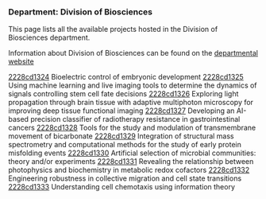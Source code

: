 ### Department: Division of Biosciences

This page lists all the available projects hosted in the Division of Biosciences department.

Information about Division of Biosciences can be found on the [departmental website](https://www.ucl.ac.uk/biosciences)

[2228cd1324](../projects/2228cd1324.md) Bioelectric control of embryonic development
[2228cd1325](../projects/2228cd1325.md) Using machine learning and live imaging tools to determine the dynamics of signals controlling stem cell fate decisions
[2228cd1326](../projects/2228cd1326.md) Exploring light propagation through brain tissue with adaptive multiphoton microscopy for improving deep tissue functional imaging
[2228cd1327](../projects/2228cd1327.md) Developing an AI-based precision classifier of radiotherapy resistance in gastrointestinal cancers
[2228cd1328](../projects/2228cd1328.md) Tools for the study and modulation of transmembrane movement of bicarbonate
[2228cd1329](../projects/2228cd1329.md) Integration of structural mass spectrometry and computational methods for the study of early protein misfolding events
[2228cd1330](../projects/2228cd1330.md) Artificial selection of microbial communities: theory and/or experiments
[2228cd1331](../projects/2228cd1331.md) Revealing the relationship between photophysics and biochemistry in metabolic redox cofactors
[2228cd1332](../projects/2228cd1332.md) Engineering robustness in collective migration and cell state transitions
[2228cd1333](../projects/2228cd1333.md) Understanding cell chemotaxis using information theory

